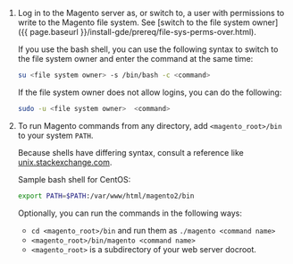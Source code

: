 1. Log in to the Magento server as, or switch to, a user with permissions to write to the Magento file system. See [switch to the file system owner]({{ page.baseurl }}/install-gde/prereq/file-sys-perms-over.html).

   If you use the bash shell, you can use the following syntax to switch to the file system owner and enter the command at the same time:

   ```bash
   su <file system owner> -s /bin/bash -c <command>
   ```

   If the file system owner does not allow logins, you can do the following:

   ```bash
   sudo -u <file system owner>  <command>
   ```

1. To run Magento commands from any directory, add `<magento_root>/bin` to your system `PATH`.

   Because shells have differing syntax, consult a reference like [unix.stackexchange.com](https://unix.stackexchange.com/questions/117467/how-to-permanently-set-environmental-variables).

   Sample bash shell for CentOS:

   ```bash
   export PATH=$PATH:/var/www/html/magento2/bin
   ```

   Optionally, you can run the commands in the following ways:

   -  `cd <magento_root>/bin` and run them as `./magento <command name>`
   -  `<magento_root>/bin/magento <command name>`
   -  `<magento_root>` is a subdirectory of your web server docroot.
